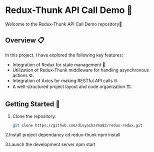 # Redux-Thunk API Call Demo 🚀

Welcome to the Redux-Thunk API Call Demo repository🌟

## Overview 📋

In this project, I have explored the following key features:

- Integration of Redux for state management 🔄.
- Utilization of Redux-Thunk middleware for handling asynchronous actions ⚙️.
- Integration of Axios for making RESTful API calls 🌐.
- A well-structured project layout and code organization 🏗️.

## Getting Started 🚦

1. Clone the repository:

   ```bash
   git clone https://github.com/divyasharma82/redux-redux.git
2.Install project dependancy
cd redux-thunk
npm install

3.Launch the development server
npm start
